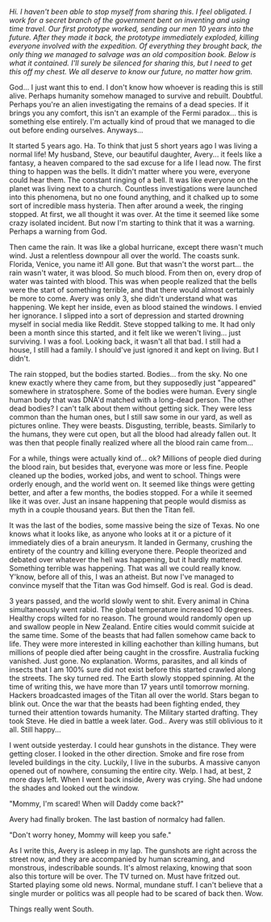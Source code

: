 *Hi. I haven't been able to stop myself from sharing this. I feel obligated. I work for a secret branch of the government bent on inventing and using time travel. Our first prototype worked, sending our men 10 years into the future. After they made it back, the prototype immediately exploded, killing everyone involved with the expedition. Of everything they brought back, the only thing we managed to salvage was an old composition book. Below is what it contained. I'll surely be silenced for sharing this, but I need to get this off my chest. We all deserve to know our future, no matter how grim.*

God... I just want this to end. I don't know how whoever is reading this is still alive. Perhaps humanity somehow managed to survive and rebuilt. Doubtful. Perhaps you're an alien investigating the remains of a dead species. If it brings you any comfort, this isn't an example of the Fermi paradox... this is something else entirely. I'm actually kind of proud that we managed to die out before ending ourselves. Anyways...

It started 5 years ago.  Ha. To think that just 5 short years ago I was living a normal life! My husband, Steve, our beautiful daughter, Avery... it feels like a fantasy, a heaven compared to the sad excuse for a life I lead now. The first thing to happen was the bells. It didn't matter where you were, everyone could hear them. The constant ringing of a bell. It was like everyone on the planet was living next to a church. Countless investigations were launched into this phenomena, but no one found anything, and it chalked up to some sort of incredible mass hysteria. Then after around a week, the ringing stopped. At first, we all thought it was over. At the time it seemed like some crazy isolated incident. But now I'm starting to think that it was a warning. Perhaps a warning from God.

Then came the rain. It was like a global hurricane, except there wasn't much wind. Just a relentless downpour all over the world. The coasts sunk. Florida, Venice, you name it! All gone. But that wasn't the worst part... the rain wasn't water, it was blood. So much blood. From then on, every drop of water was tainted with blood. This was when people realized that the bells were the start of something terrible, and that there would almost certainly be more to come. Avery was only 3, she didn't understand what was happening. We kept her inside, even as blood stained the windows. I envied her ignorance. I slipped into a sort of depression and started drowning myself in social media like Reddit. Steve stopped talking to me. It had only been a month since this started, and it felt like we weren't living... just surviving. I was a fool. Looking back, it wasn't all that bad. I still had a house, I still had a family. I should've just ignored it and kept on living. But I didn't.

The rain stopped, but the bodies started. Bodies... from the sky. No one knew exactly where they came from, but they supposedly just "appeared" somewhere in stratosphere. Some of the bodies were human. Every single human body that was DNA'd matched with a long-dead person. The other dead bodies? I can't talk about them without getting sick. They were less common than the human ones, but I still saw some in our yard, as well as pictures online. They were beasts. Disgusting, terrible, beasts. Similarly to the humans, they were cut open, but all the blood had already fallen out. It was then that people finally realized where all the blood rain came from...

For a while, things were actually kind of... ok? Millions of people died during the blood rain, but besides that, everyone was more or less fine. People cleaned up the bodies, worked jobs, and went to school. Things were orderly enough, and the world went on. It seemed like things were getting better, and after a few months, the bodies stopped. For a while it seemed like it was over. Just an insane happening that people would dismiss as myth in a couple thousand years. But then the Titan fell.

It was the last of the bodies, some massive being the size of Texas. No one knows what it looks like, as anyone who looks at it or a picture of it immediately dies of a brain aneurysm. It landed in Germany, crushing the entirety of the country and killing everyone there. People theorized and debated over whatever the hell was happening, but it hardly mattered. Something terrible was happening. That was all we could really know. Y'know, before all of this, I was an atheist. But now I've managed to convince myself that the Titan was God himself. God is real. God is dead.

3 years passed, and the world slowly went to shit. Every animal in China simultaneously went rabid.  The global temperature increased 10 degrees. Healthy crops wilted for no reason. The ground would randomly open up and swallow people in New Zealand. Entire cities would commit suicide at the same time. Some of the beasts that had fallen somehow came back to life. They were more interested in killing eachother than killing humans, but millions of people died after being caught in the crossfire. Australia fucking vanished. Just gone. No explanation. Worms, parasites, and all kinds of insects that I am 100% sure did not exist before this started crawled along the streets. The sky turned red.  The Earth slowly stopped spinning. At the time of writing this, we have more than 17 years until tomorrow morning. Hackers broadcasted images of the Titan all over the world. Stars began to blink out. Once the war that the beasts had been fighting ended, they turned their attention towards humanity. The Military started drafting. They took Steve. He died in battle a week later. God.. Avery was still oblivious to it all. Still happy...

I went outside yesterday. I could hear gunshots in the distance. They were getting closer. I looked in the other direction. Smoke and fire rose from leveled buildings in the city. Luckily, I live in the suburbs. A massive canyon opened out of nowhere, consuming the entire city. Welp. I had, at best, 2 more days left. When I went back inside, Avery was crying. She had undone the shades and looked out the window.

"Mommy, I'm scared! When will Daddy come back?"

Avery had finally broken. The last bastion of normalcy had fallen.

"Don't worry honey, Mommy will keep you safe."

As I write this, Avery is asleep in my lap. The gunshots are right across the street now, and they are accompanied by human screaming, and monstrous, indescribable sounds. It's almost relaxing, knowing that soon also this torture will be over. The TV turned on. Must have fritzed out. Started playing some old news. Normal, mundane stuff. I can't believe that a single murder or politics was all people had to be scared of back then. Wow.

Things really went South.